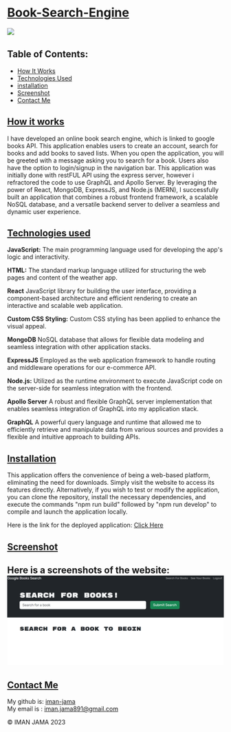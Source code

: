 # <u>**Book-Search-Engine**</u>

 <a href="https://www.mit.edu/~amini/LICENSE.md" alt="MIT License">
      <img src="https://img.shields.io/bower/l/css" /></a> 

## Table of Contents:
- [How It Works](#how-it-works)
- [Technologies Used](#technologies-used)
- [installation](#installation)
- [Screenshot](#screenshot)
- [Contact Me](#contact-me)

## <u>How it works</u>
I have developed an online book search engine, which is linked to google books API. This application enables users to create an account, search for books and add books to saved lists. When you open the application, you will be greeted with a message asking you to search for a book. Users also have the option to login/signup in the navigation bar.
This application was initially done with restFUL API using the express server, however i refractored the code to use GraphQL and Apollo Server. By leveraging the power of React, MongoDB, ExpressJS, and Node.js (MERN), I successfully built an application that combines a robust frontend framework, a scalable NoSQL database, and a versatile backend server to deliver a seamless and dynamic user experience.

## <u>Technologies used</u>
**JavaScript:** The main programming language used for developing the app's logic and interactivity.

**HTML:** The standard markup language utilized for structuring the web pages and content of the weather app.

**React** JavaScript library for building the user interface, providing a component-based architecture and efficient rendering to create an interactive and scalable web application.

**Custom CSS Styling:** Custom CSS styling has been applied to enhance the visual appeal.

**MongoDB** NoSQL database that allows for flexible data modeling and seamless integration with other application stacks.

**ExpressJS** Employed as the web application framework to handle routing and middleware operations for our e-commerce API.

**Node.js:** Utilized as the runtime environment to execute JavaScript code on the server-side for seamless integration with the frontend.

**Apollo Server** A robust and flexible GraphQL server implementation that enables seamless integration of GraphQL into my application stack.

**GraphQL** A powerful query language and runtime that allowed me to efficiently retrieve and manipulate data from various sources and provides a flexible and intuitive approach to building APIs.


## <u>Installation</u>
This application offers the convenience of being a web-based platform, eliminating the need for downloads. Simply visit the website to access its features directly. Alternatively, if you wish to test or modify the application, you can clone the repository, install the necessary dependencies, and execute the commands "npm run build" followed by "npm run develop" to compile and launch the application locally.

Here is the link for the deployed application:
[Click Here](https://book-store-j-fc831f7adaff.herokuapp.com/)

## <u>Screenshot</u>
Here is a screenshots of the website:
![picture](/client/images/screenshot.png)
---
## <u>Contact Me</u>

My github is: [iman-jama](https://github.com/iman-jama) <br>
My email is : iman.jama891@gmail.com

© IMAN JAMA 2023
